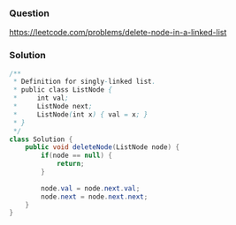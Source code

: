 ### Question
https://leetcode.com/problems/delete-node-in-a-linked-list

### Solution
```JAVA
/**
 * Definition for singly-linked list.
 * public class ListNode {
 *     int val;
 *     ListNode next;
 *     ListNode(int x) { val = x; }
 * }
 */
class Solution {
    public void deleteNode(ListNode node) {
        if(node == null) {
            return;
        }
        
        node.val = node.next.val;
        node.next = node.next.next;
    }
}
```
